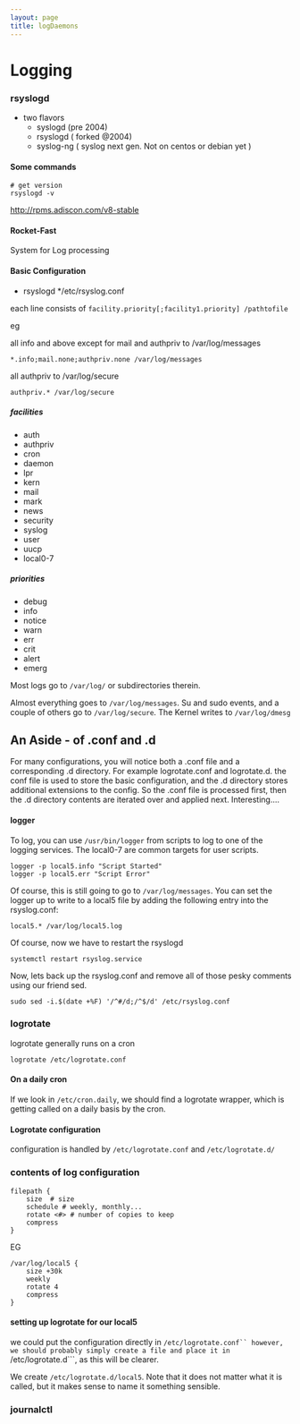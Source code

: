 ```yaml
---
layout: page
title: logDaemons
---
```


# Logging

### rsyslogd

* two flavors
  * syslogd (pre 2004)
  * rsyslogd ( forked @2004)
  * syslog-ng ( syslog next gen. Not on centos or debian yet )

#### Some commands

```
# get version
rsyslogd -v
```

http://rpms.adiscon.com/v8-stable

#### Rocket-Fast

System for Log processing

#### Basic Configuration

* rsyslogd
  */etc/rsyslog.conf

each line consists of
```facility.priority[;facility1.priority] /pathtofile```

eg

all info and above except for mail and authpriv to /var/log/messages
```
*.info;mail.none;authpriv.none /var/log/messages
```
all authpriv to /var/log/secure
```
authpriv.* /var/log/secure
```

##### facilities
* auth
* authpriv
* cron
* daemon
* lpr
* kern
* mail
* mark
* news
* security
* syslog
* user
* uucp
* local0-7

##### priorities
* debug
* info
* notice
* warn
* err
* crit
* alert
* emerg  

Most logs go to ```/var/log/``` or subdirectories therein.

Almost everything goes to  ```/var/log/messages```. Su and sudo events, and a couple of others go to ```/var/log/secure```.
The Kernel writes to ```/var/log/dmesg```

## An Aside - of .conf and .d

For many configurations, you will notice both a .conf file and a corresponding .d directory. For example logrotate.conf and logrotate.d. the conf file is used to store the basic configuration, and the .d directory stores additional extensions to the config. So the .conf file is processed first, then the .d directory contents are iterated over and applied next. Interesting....

#### logger

To log, you can use ```/usr/bin/logger``` from scripts to log to one of the logging services. The local0-7 are common targets for user scripts.

```
logger -p local5.info "Script Started"
logger -p local5.err "Script Error"
```
Of course, this is still going to go to ```/var/log/messages```. You can set the logger up to write to a local5 file by adding the following entry into the rsyslog.conf:

```
local5.* /var/log/local5.log
```
Of course, now we have to restart the rsyslogd

```
systemctl restart rsyslog.service
```

Now, lets back up the rsyslog.conf and remove all of those pesky comments using our friend sed.

```
sudo sed -i.$(date +%F) '/^#/d;/^$/d' /etc/rsyslog.conf
```

### logrotate

logrotate generally runs on a cron

```
logrotate /etc/logrotate.conf
```

#### On a daily cron

If we look in ```/etc/cron.daily```, we should find a logrotate wrapper, which is getting called on a daily basis by the cron.

#### Logrotate configuration

configuration is handled by ```/etc/logrotate.conf``` and ```/etc/logrotate.d/```

### contents of log configuration

```
filepath {
    size  # size  
    schedule # weekly, monthly...
    rotate <#> # number of copies to keep
    compress
}
```

EG

```
/var/log/local5 {
    size +30k
    weekly
    rotate 4
    compress
}
```

#### setting up logrotate for our local5

we could put the configuration directly in ```/etc/logrotate.conf`` however, we should probably simply create a file and place it in ```/etc/logrotate.d```, as this will be clearer.

We create ```/etc/logrotate.d/local5```. Note that it does not matter what it is called, but it makes sense to name it something sensible.


### journalctl

